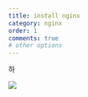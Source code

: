 ```yaml
---
title: install nginx
category: nginx
order: 1
comments: true
# other options
---
```


하

![](//placehold.it/800x600)